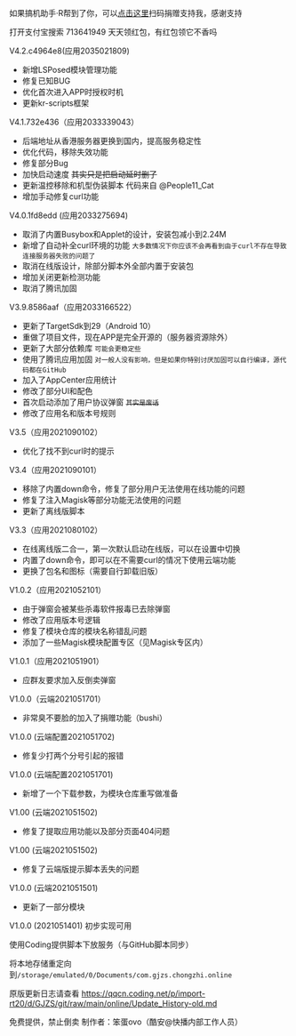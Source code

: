 如果搞机助手·R帮到了你，可以[点击这里](https://coding-pages-bucket-3403475-7618161-17959-614140-1253773788.cos-website.ap-hongkong.myqcloud.com/)扫码捐赠支持我，感谢支持

打开支付宝搜索 713641949 天天领红包，有红包领它不香吗


V4.2.c4964e8(应用2035021809)

- 新增LSPosed模块管理功能
- 修复已知BUG
- 优化首次进入APP时授权时机
- 更新kr-scripts框架


V4.1.732e436（应用2033339043）

- 后端地址从香港服务器更换到国内，提高服务稳定性
- 优化代码，移除失效功能
- 修复部分Bug
- 加快启动速度
~~其实只是把启动延时删了~~
- 更新温控移除和机型伪装脚本
代码来自 @People11_Cat
- 增加手动修复curl功能


V4.0.1fd8edd (应用2033275694)

- 取消了内置Busybox和Applet的设计，安装包减小到2.24M
- 新增了自动补全curl环境的功能
`大多数情况下你应该不会再看到由于curl不存在导致连接服务器失败的问题了`
- 取消在线版设计，除部分脚本外全部内置于安装包
- 增加关闭更新检测功能
- 取消了腾讯加固


V3.9.8586aaf（应用2033166522）

- 更新了TargetSdk到29（Android 10）
- 重做了项目文件，现在APP是完全开源的（服务器资源除外）
- 更新了大部分依赖库
`可能会更稳定些`
- 使用了腾讯应用加固
`对一般人没有影响，但是如果你特别讨厌加固可以自行编译，源代码都在GitHub`
- 加入了AppCenter应用统计
- 修改了部分UI和配色
- 首次启动添加了用户协议弹窗
~~`其实是废话`~~
- 修改了应用名和版本号规则


V3.5（应用2021090102）
- 优化了找不到curl时的提示


V3.4（应用2021090101）

- 移除了内置down命令，修复了部分用户无法使用在线功能的问题
- 修复了注入Magisk等部分功能无法使用的问题
- 更新了离线版脚本


V3.3（应用2021080102）

- 在线离线版二合一，第一次默认启动在线版，可以在设置中切换
- 内置了down命令，即可以在不需要curl的情况下使用云端功能
- 更换了包名和图标（需要自行卸载旧版）


V1.0.2（应用2021052101）
- 由于弹窗会被某些杀毒软件报毒已去除弹窗
- 修改了应用版本号逻辑
- 修复了模块仓库的模块名称错乱问题
- 添加了一些Magisk模块配置专区（见Magisk专区内）


V1.0.1（应用2021051901）
- 应群友要求加入反倒卖弹窗


V1.0.0（云端2021051701）
- 非常臭不要脸的加入了捐赠功能（bushi）


V1.0.0 (云端配置2021051702)
- 修复少打两个分号引起的报错


V1.0.0 (云端配置2021051701)
- 新增了一个下载参数，为模块仓库重写做准备


V1.00 (云端2021051502)
- 修复了提取应用功能以及部分页面404问题


V1.00 (云端2021051502)
- 修复了云端版提示脚本丢失的问题


V1.0.0 (云端2021051501)
- 更新了一部分模块


V1.0.0 (2021051401)
初步实现可用

使用Coding提供脚本下放服务（与GitHub脚本同步）

将本地存储重定向到`/storage/emulated/0/Documents/com.gjzs.chongzhi.online`


原版更新日志请查看 https://qqcn.coding.net/p/import-rt20/d/GJZS/git/raw/main/online/Update_History-old.md


免费提供，禁止倒卖
制作者：笨蛋ovo（酷安@快播内部工作人员）
